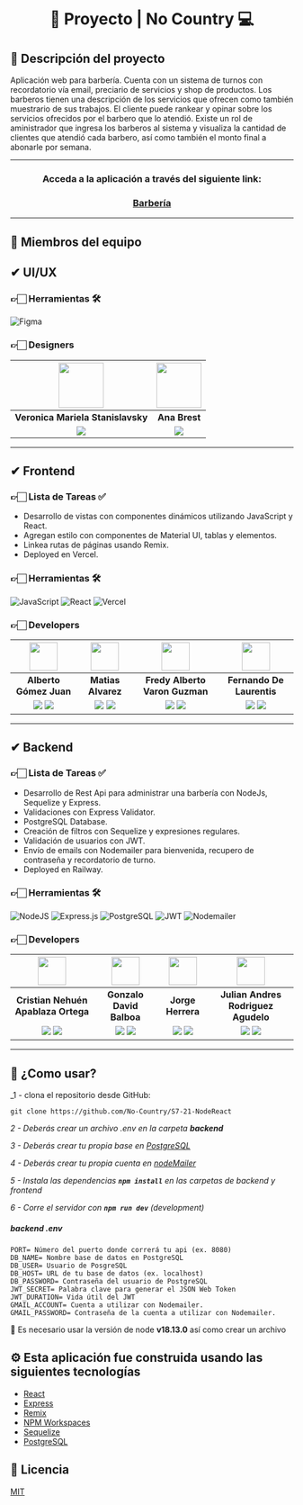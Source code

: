 <div align="center">
  <h1>🤖 Proyecto | No Country 💻</h1>
</div>

## 📕 Descripción del proyecto

Aplicación web para barbería. Cuenta con un sistema de turnos con recordatorio vía email, preciario de servicios y shop de productos.
Los barberos tienen una descripción de los servicios que ofrecen como también muestrario de sus trabajos.
El cliente puede rankear y opinar sobre los servicios ofrecidos por el barbero que lo atendió.
Existe un rol de aministrador que ingresa los barberos al sistema y visualiza la cantidad de clientes que atendió cada barbero, así como también el monto final a abonarle por semana.

<hr/>

<h3 align="center"  ><b>Acceda a la aplicación a través del siguiente link:</b></h3>
<h3 align="center"><a href="https://www.google.com/" target="_blank" rel="noopener noreferrer"> Barbería </a></h3>

<hr/>

## 👷 Miembros del equipo

## ✔ UI/UX

### 👉🏻 Herramientas 🛠️

![Figma](https://img.shields.io/badge/Figma-%23F24E1E.svg?style=for-the-badge&logo=Figma&logoColor=white)

### 👉🏻 Designers

| <img src="https://media.licdn.com/dms/image/D4D35AQFY25arWLfGgA/profile-framedphoto-shrink_800_800/0/1674741905614?e=1682388000&v=beta&t=XtXmSLfHhX8zmNYmQw-8LmAUkTRdiO4wvE0tm19zylg" width=80>| <img src="https://media.licdn.com/dms/image/C4D03AQFjcuD1ijAvoQ/profile-displayphoto-shrink_800_800/0/1587132933569?e=1686787200&v=beta&t=JhLx6vuZSHcKYEGlnplclY3__sJCzo1n_4hew3lxkwI" width=80>| 
|:-:|:-:|
| **Veronica Mariela Stanislavsky** | **Ana Brest** |
| <a href="https://www.linkedin.com/in/veronica-mariela-stanislavsky/"><img src="https://img.shields.io/badge/linkedin%20-%230077B5.svg?&style=for-the-badge&logo=linkedin&logoColor=white"/></a> | <a href="https://www.linkedin.com/in/ana-brest-3b882b116/"><img src="https://img.shields.io/badge/linkedin%20-%230077B5.svg?&style=for-the-badge&logo=linkedin&logoColor=white"/></a> |

<hr/>

## ✔ Frontend

### 👉🏻 Lista de Tareas ✅

- Desarrollo de vistas con componentes dinámicos utilizando JavaScript y React.
- Agregan estilo con componentes de Material UI, tablas y elementos.
- Linkea rutas de páginas usando Remix.
- Deployed en Vercel.

### 👉🏻 Herramientas 🛠️

![JavaScript](https://img.shields.io/badge/JavaScript-%23323330.svg?style=for-the-badge&logo=Javascript&logoColor=%23F7DF1E) ![React](https://img.shields.io/badge/React-149eca?style=for-the-badge&logo=react&logoColor=fff) ![Vercel](https://img.shields.io/badge/vercel%20-%23000000.svg?&style=for-the-badge&logo=vercel&logoColor=white)

### 👉🏻 Developers

| <img src="https://media.licdn.com/dms/image/C4D03AQEToG4LDy3YwA/profile-displayphoto-shrink_800_800/0/1623259020426?e=1686787200&v=beta&t=8uhxvBV5MS7XmMy6k-2dRq6ki0M3yxJFekc1oLi7rKU" width=50>| <img src="https://media.licdn.com/dms/image/D4D35AQEWRP4LDrMlHg/profile-framedphoto-shrink_800_800/0/1680282127361?e=1682190000&v=beta&t=kTNUKyFRKcJS771gngzwj0m2whBx6F30SvDTUJGETPg" width=50>|  <img src="https://media.licdn.com/dms/image/D4E35AQEaYKHIDFC9-g/profile-framedphoto-shrink_800_800/0/1677764214774?e=1682190000&v=beta&t=6Bp-ZaB9gCT7tfR_9l7PTI2CaL03AtKKjNdHKhxFNwo" width=50>|  <img src="https://media.licdn.com/dms/image/C4E03AQHBn1gcU2m-0w/profile-displayphoto-shrink_800_800/0/1660934633694?e=1686787200&v=beta&t=prMH9quiMurnuDb5ASuXNbTkDcju0BTbReeBUDeLML0" width=50>  |
:-:|:-:|:-:|:-:|
| **Alberto Gómez Juan**  | **Matias Alvarez**  | **Fredy Alberto Varon Guzman**  | **Fernando De Laurentis**  |
| <a href="https://github.com/agomezjuan"><img src="https://img.shields.io/badge/github-%23121011.svg?&style=for-the-badge&logo=github&logoColor=white"/></a> <a href="https://www.linkedin.com/in/agomezjuan/"><img src="https://img.shields.io/badge/linkedin%20-%230077B5.svg?&style=for-the-badge&logo=linkedin&logoColor=white"/></a> | <a href="https://github.com/MatiAlva"><img src="https://img.shields.io/badge/github-%23121011.svg?&style=for-the-badge&logo=github&logoColor=white"/></a> <a href="https://www.linkedin.com/in/mati-dev/"><img src="https://img.shields.io/badge/linkedin%20-%230077B5.svg?&style=for-the-badge&logo=linkedin&logoColor=white"/></a> | <a href="https://github.com/fredyvaron"><img src="https://img.shields.io/badge/github-%23121011.svg?&style=for-the-badge&logo=github&logoColor=white"/></a> <a href="https://www.linkedin.com/in/fredyalbertovaronguzman/"><img src="https://img.shields.io/badge/linkedin%20-%230077B5.svg?&style=for-the-badge&logo=linkedin&logoColor=white"/></a> | <a href="https://github.com/Fdlaurentis"><img src="https://img.shields.io/badge/github-%23121011.svg?&style=for-the-badge&logo=github&logoColor=white"/></a> <a href="https://www.linkedin.com/in/fredyalbertovaronguzman/"><img src="https://img.shields.io/badge/linkedin%20-%230077B5.svg?&style=for-the-badge&logo=linkedin&logoColor=white"/></a>

<hr/>

## ✔ Backend

### 👉🏻 Lista de Tareas ✅

- Desarrollo de Rest Api para administrar una barbería con NodeJs, Sequelize y Express.
- Validaciones con Express Validator.
- PostgreSQL Database. 
- Creación de filtros con Sequelize y expresiones regulares. 
- Validación de usuarios con JWT. 
- Envío de emails con Nodemailer para bienvenida, recupero de contraseña y recordatorio de turno.
- Deployed en Railway.

### 👉🏻 Herramientas 🛠️

![NodeJS](https://img.shields.io/badge/Node.js-6DA55F?style=for-the-badge&logo=Node.js&logoColor=white) ![Express.js](https://img.shields.io/badge/Express.js-%23404d59.svg?style=for-the-badge&logo=Express&logoColor=%2361DAFB) ![PostgreSQL](https://img.shields.io/badge/PostgreSQL-316192?style=for-the-badge&logo=postgresql&logoColor=white) ![JWT](https://img.shields.io/badge/JWT-blue.svg?style=for-the-badge&logo=JWT&logoColor=%blue) ![Nodemailer](https://img.shields.io/badge/Nodemailer-0F9DCE?style=for-the-badge&logo=Nodemailer&logoColor=fff)

### 👉🏻 Developers

| <img src="https://media.licdn.com/dms/image/C4D03AQFP9wC198ysRQ/profile-displayphoto-shrink_800_800/0/1571186357871?e=1687392000&v=beta&t=-UI3G8N1o3H6QCZD_9W1_UiGccXKESgoGvm0ROlUz38" width=50>| <img src="https://media.licdn.com/dms/image/D4D35AQGUA9Ghv3Kpcw/profile-framedphoto-shrink_800_800/0/1675060387655?e=1682190000&v=beta&t=sotJVoHhOgVQw5ObkTCS8qnW6Q5UEc0MMaco3xMDmqs" width=50>| <img src="https://media.licdn.com/dms/image/C5603AQHZPwUXVmTR1g/profile-displayphoto-shrink_800_800/0/1517850881480?e=1686787200&v=beta&t=cpzH1YHGxsfh3rl-1s2aZKHUUmoGnCwM_WrjwzvRemE" width=50>| <img src="https://media.licdn.com/dms/image/D4E35AQGJMm6u9vnnLg/profile-framedphoto-shrink_800_800/0/1669562459745?e=1682190000&v=beta&t=f6xhqSkrT0laqVs9Oan--hhT6wBnF41-q-RIbhFhH7I" width=50>|
|:-:|:-:|:-:|:-:|
| **Cristian Nehuén Apablaza Ortega** | **Gonzalo David Balboa** | **Jorge Herrera** | **Julian Andres Rodriguez Agudelo** |
| <a href="https://github.com/nehuenortega"><img src="https://img.shields.io/badge/github-%23121011.svg?&style=for-the-badge&logo=github&logoColor=white"/></a> <a href="https://www.linkedin.com/in/nehuenortega/"><img src="https://img.shields.io/badge/linkedin%20-%230077B5.svg?&style=for-the-badge&logo=linkedin&logoColor=white"/></a> | <a href="https://github.com/ezkript"><img src="https://img.shields.io/badge/github-%23121011.svg?&style=for-the-badge&logo=github&logoColor=white"/></a> <a href="https://www.linkedin.com/in/ezkript/"><img src="https://img.shields.io/badge/linkedin%20-%230077B5.svg?&style=for-the-badge&logo=linkedin&logoColor=white"/></a> | <a href="https://github.com/Jorgeheag"><img src="https://img.shields.io/badge/github-%23121011.svg?&style=for-the-badge&logo=github&logoColor=white"/></a> <a href="https://www.linkedin.com/in/jorge-herrera-88780314a/"><img src="https://img.shields.io/badge/linkedin%20-%230077B5.svg?&style=for-the-badge&logo=linkedin&logoColor=white"/></a> | <a href="https://github.com/julandrod"><img src="https://img.shields.io/badge/github-%23121011.svg?&style=for-the-badge&logo=github&logoColor=white"/></a> <a href="https://www.linkedin.com/in/julandrod/"><img src="https://img.shields.io/badge/linkedin%20-%230077B5.svg?&style=for-the-badge&logo=linkedin&logoColor=white"/></a> |

<hr/>

## 🚀 ¿Como usar?

_1 - clona el repositorio desde GitHub:

```shell
git clone https://github.com/No-Country/S7-21-NodeReact
```

_2 - Deberás crear un archivo .env en la carpeta **backend**_

_3 - Deberás crear tu propia base en [PostgreSQL](https://www.postgresql.org/)_

_4 - Deberás crear tu propia cuenta en [nodeMailer](https://nodemailer.com/about/)_

_5 - Instala las dependencias **`npm install`** en las carpetas de backend y frontend_

_6 - Corre el servidor con **`npm run dev`** (development)_

##### _backend .env_

```
PORT= Número del puerto donde correrá tu api (ex. 8080)
DB_NAME= Nombre base de datos en PostgreSQL
DB_USER= Usuario de PosgreSQL
DB_HOST= URL de tu base de datos (ex. localhost)
DB_PASSWORD= Contraseña del usuario de PostgreSQL
JWT_SECRET= Palabra clave para generar el JSON Web Token
JWT_DURATION= Vida útil del JWT
GMAIL_ACCOUNT= Cuenta a utilizar con Nodemailer.
GMAIL_PASSWORD= Contraseña de la cuenta a utilizar con Nodemailer.
```

🚨 Es necesario usar la versión de node **v18.13.0** así como crear un archivo 



## ⚙️ Esta aplicación fue construida usando las siguientes tecnologías

- [React](https://es.reactjs.org/)
- [Express](https://expressjs.com/)
- [Remix](https://remix.run/)
- [NPM Workspaces](https://docs.npmjs.com/cli/v7/using-npm/workspaces)
- [Sequelize](https://sequelize.org/)
- [PostgreSQL](https://www.postgresql.org/)

## 📄 Licencia

[MIT](https://opensource.org/licenses/MIT)